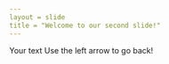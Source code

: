 ```yaml
---
layout = slide
title = "Welcome to our second slide!"
---
```

Your text
Use the left arrow to go back!
